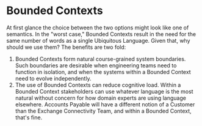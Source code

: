# Bounded Contexts

At first glance the choice between the two options might look like one of semantics. In the "worst case," Bounded Contexts result in the need for the same number of words as a single Ubiquitous Language. Given that, why should we use them? The benefits are two fold:

1. Bounded Contexts form natural course-grained system boundaries. Such boundaries are desirable when engineering teams need to function in isolation, and when the systems within a Bounded Context need to evolve independently.
2. The use of Bounded Contexts can reduce cognitive load. Within a Bounded Context stakeholders can use whatever language is the most natural without concern for how domain experts are using language elsewhere. Accounts Payable will have a different notion of a Customer than the Exchange Connectivity Team, and within a Bounded Context, that's fine.

